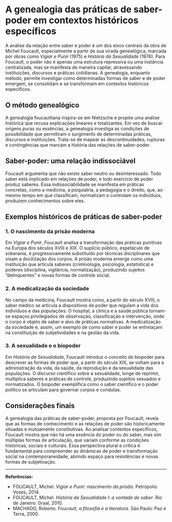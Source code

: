 # A genealogia das práticas de saber-poder em contextos históricos específicos

A análise da relação entre saber e poder é um dos eixos centrais da obra de Michel Foucault, especialmente a partir de sua virada genealógica, marcada por obras como *Vigiar e Punir* (1975) e *História da Sexualidade* (1976). Para Foucault, o poder não é apenas uma estrutura repressiva ou uma instância centralizada, mas se manifesta de maneira capilar, atravessando instituições, discursos e práticas cotidianas. A genealogia, enquanto método, permite investigar como determinadas formas de saber e de poder emergem, se consolidam e se transformam em contextos históricos específicos.

## O método genealógico

A genealogia foucaultiana inspira-se em Nietzsche e propõe uma análise histórica que recusa explicações lineares e totalizantes. Em vez de buscar origens puras ou essências, a genealogia investiga as condições de possibilidade que permitiram o surgimento de determinadas práticas, discursos e instituições. Trata-se de mapear as descontinuidades, rupturas e contingências que marcam a história das relações de saber-poder.

## Saber-poder: uma relação indissociável

Foucault argumenta que não existe saber neutro ou desinteressado. Todo saber está implicado em relações de poder, e todo exercício de poder produz saberes. Essa indissociabilidade se manifesta em práticas concretas, como a medicina, a psiquiatria, a pedagogia e o direito, que, ao mesmo tempo em que classificam, normatizam e controlam os indivíduos, produzem conhecimentos sobre eles.

## Exemplos históricos de práticas de saber-poder

### 1. O nascimento da prisão moderna

Em *Vigiar e Punir*, Foucault analisa a transformação das práticas punitivas na Europa dos séculos XVIII e XIX. O suplício público, espetáculo de soberania, é progressivamente substituído por técnicas disciplinares que visam a docilização dos corpos. A prisão moderna emerge como uma instituição que articula saberes (criminologia, psicologia, estatística) e poderes (disciplina, vigilância, normalização), produzindo sujeitos “delinquentes” e novas formas de controle social.

### 2. A medicalização da sociedade

No campo da medicina, Foucault mostra como, a partir do século XVIII, o saber médico se articula a dispositivos de poder que regulam a vida dos indivíduos e das populações. O hospital, a clínica e a saúde pública tornam-se espaços privilegiados de observação, classificação e intervenção, onde o corpo é objeto de saber e alvo de práticas normativas. A medicalização da sociedade é, assim, um exemplo de como saber e poder se entrelaçam na constituição de subjetividades e na gestão da vida.

### 3. A sexualidade e o biopoder

Em *História da Sexualidade*, Foucault introduz o conceito de biopoder para descrever as formas de poder que, a partir do século XIX, se voltam para a administração da vida, da saúde, da reprodução e da sexualidade das populações. O discurso científico sobre a sexualidade, longe de reprimir, multiplica saberes e práticas de controle, produzindo sujeitos sexuados e normatizados. O biopoder exemplifica como o saber científico e o poder político se articulam para governar corpos e condutas.

## Considerações finais

A genealogia das práticas de saber-poder, proposta por Foucault, revela que as formas de conhecimento e as relações de poder são historicamente situadas e mutuamente constitutivas. Ao analisar contextos específicos, Foucault mostra que não há uma essência do poder ou do saber, mas sim múltiplas formas de articulação, que variam conforme as condições históricas, sociais e culturais. Essa perspectiva plural e crítica é fundamental para compreender as dinâmicas de poder e transformação social na contemporaneidade, abrindo espaço para resistências e novas formas de subjetivação.

---

**Referências:**

- FOUCAULT, Michel. *Vigiar e Punir: nascimento da prisão*. Petrópolis: Vozes, 2014.
- FOUCAULT, Michel. *História da Sexualidade I: a vontade de saber*. Rio de Janeiro: Graal, 2010.
- MACHADO, Roberto. *Foucault, a filosofia e a literatura*. São Paulo: Paz e Terra, 2000.